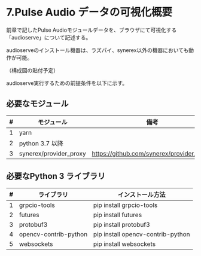 # 7.Pulse Audio データの可視化概要

前章で記したPulse Audioモジュールデータを、ブラウザにて可視化する「audioserve」について記述する。

audioserveのインストール機器は、ラズパイ、synerex以外の機器においても動作が可能。

（構成図の貼付予定）



audioserve実行するための前提条件を以下に示す。

## 必要なモジュール

|  #   | モジュール             | 備考                                      |
| :--: | ---------------------- | ----------------------------------------- |
|  1   | yarn                   |                                           |
|  2   | python 3.7 以降        |                                           |
|  3   | synerex/provider_proxy | https://github.com/synerex/provider_proxy |



## 必要なPython 3 ライブラリ

|  #   | ライブラリ            | インストール方法                  |
| :--: | --------------------- | --------------------------------- |
|  1   | grpcio-tools          | pip install grpcio-tools          |
|  2   | futures               | pip install futures               |
|  3   | protobuf3             | pip install protobuf3             |
|  4   | opencv-contrib-python | pip install opencv-contrib-python |
|  5   | websockets            | pip install websockets            |



